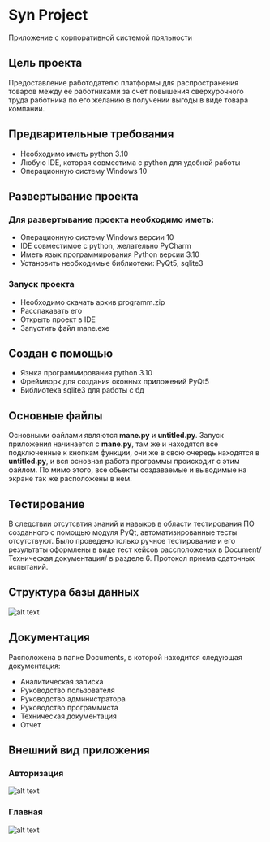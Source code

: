 # Syn Project
Приложение с корпоративной системой лояльности
## Цель проекта
Предоставление работодателю платформы для распространения товаров между ее работниками за счет повышения сверхурочного труда работника по его желанию в получении выгоды в виде товара компании.

## Предварительные требования
- Необходимо иметь python 3.10</li>
- Любую IDE, которая совместима с python для удобной работы
- Операционную систему Windows 10

## Развертывание проекта
### Для развертывание проекта необходимо иметь:
- Операционную систему Windows версии 10
- IDE совместимое с python, желательно PyCharm
- Иметь язык программирования Python версии 3.10
- Установить необходимые библиотеки: PyQt5, sqlite3
### Запуск проекта
- Необходимо скачать архив programm.zip
- Расспакавать его
- Открыть проект в IDE
- Запустить файл mane.exe

## Создан с помощью
- Языка программирования python 3.10
- Фреймворк для создания оконных приложений PyQt5
- Библиотека sqlite3 для работы с бд

## Основные файлы
Основными файлами являются **mane.py** и **untitled.py**.
Запуск приложения начинается с **mane.py**, там же и находятся все подключенные к кнопкам функции, они же в свою очередь находятся в **untitled.py**, и вся основная работа программы происходит с этим файлом. По мимо этого, все обьекты создаваемые и выводимые на экране так же расположены в нем.

## Тестирование
В следствии отсутсвтия знаний и навыков в области тестирования ПО созданного с помощью модуля PyQt, автоматизированные тесты отсутствуют. Было проведено только ручное тестирование и его результаты оформлены в виде тест кейсов рассположеных в Document/Техническая документация/ в разделе 6. Протокол приема сдаточных испытаний.

## Структура базы данных
![alt text](https://github.com/ingname/ingname/blob/main/photo/diagram_bd1.png?raw=true)

## Документация
Расположена в папке Documents, в которой находится следующая документация:
- Аналитическая записка
- Руководство пользователя
- Руководство администратора
- Руководство программиста
- Техническая документация
- Отчет

## Внешний вид приложения
### Авторизация
![alt text](https://github.com/ingname/ingname/blob/main/photo/index.png?raw=true)
### Главная
![alt text](https://github.com/ingname/ingname/blob/main/photo/index2.png?raw=true)
